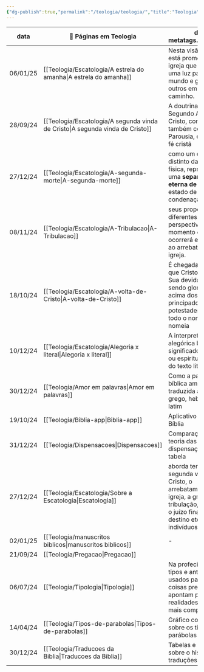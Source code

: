 ```yaml
---
{"dg-publish":true,"permalink":"/teologia/teologia/","title":"Teologia","metatags":{"description":"Estudos teológicos da Bíblia"},"pinned":true,"updated":"2025-01-19T18:28:45.061-03:00"}
---
```




| data     | 📖 Páginas em Teologia                                                           | dg-metatags.description                                                                                                                                   |
| -------- | -------------------------------------------------------------------------------- | --------------------------------------------------------------------------------------------------------------------------------------------------------- |
| 06/01/25 | [[Teologia/Escatologia/A estrela do amanha\|A estrela do amanha]]             | Nesta visão, Jesus está prometendo à igreja que ela será uma luz para o mundo e guiará os outros em seu caminho.                                          |
| 28/09/24 | [[Teologia/Escatologia/A segunda vinda de Cristo\|A segunda vinda de Cristo]] | A doutrina do Segundo Advento de Cristo, conhecida também como Parousia, é central na fé cristã                                                           |
| 27/12/24 | [[Teologia/Escatologia/A-segunda-morte\|A-segunda-morte]]                     | como um evento distinto da morte física, representando uma **separação eterna de Deus** e um estado de condenação.                                        |
| 08/11/24 | [[Teologia/Escatologia/A-Tribulacao\|A-Tribulacao]]                           | seus propósitos e diferentes perspectivas sobre o momento em que ela ocorrerá em relação ao arrebatamento da igreja.                                      |
| 18/10/24 | [[Teologia/Escatologia/A-volta-de-Cristo\|A-volta-de-Cristo]]                 | É chegada a hora em que Cristo ocupa a Sua devida posição, sendo glorificado acima dos principados e potestades, e sobre todo o nome que se nomeia        |
| 10/12/24 | [[Teologia/Escatologia/Alegoria x literal\|Alegoria x literal]]               | A interpretação alegórica busca um significado simbólico ou espiritual por trás do texto literal                                                          |
| 30/12/24 | [[Teologia/Amor em palavras\|Amor em palavras]]                               | Como a palavra bíblica amor foi traduzida a partir do grego, hebraico e latim                                                                             |
| 19/10/24 | [[Teologia/Biblia-app\|Biblia-app]]                                           | Aplicativo para ler a Bíblia                                                                                                                              |
| 31/12/24 | [[Teologia/Dispensacoes\|Dispensacoes]]                                       | Comparação da teoria das eras ou dispensações em tabela                                                                                                   |
| 27/12/24 | [[Teologia/Escatologia/Sobre a Escatologia\|Escatologia]]                             | aborda temas como A segunda vinda de Cristo, o arrebatamento da igreja, a grande tribulação, o milênio, o juízo final, e o destino eterno dos indivíduos. |
| 02/01/25 | [[Teologia/manuscritos biblicos\|manuscritos biblicos]]                       | \-                                                                                                                                                        |
| 21/09/24 | [[Teologia/Pregacao\|Pregacao]]                                               |                                                                                                                                                           |
| 06/07/24 | [[Teologia/Tipologia\|Tipologia]]                                             | Na profecia bíblica, tipos e antítipos são usados para mostrar coisas prefiguram e apontam para realidades maiores e mais completas                       |
| 14/04/24 | [[Teologia/Tipos-de-parabolas\|Tipos-de-parabolas]]                           | Gráfico comparativo sobre os tipos de parábolas bíblicas                                                                                                  |
| 30/12/24 | [[Teologia/Traducoes da Biblia\|Traducoes da Biblia]]                         | Tabelas e ilustrações sobre o histórico de traduções da Bíblia                                                                                            |
